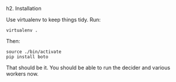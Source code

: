 h2. Installation 

Use virtualenv to keep things tidy. Run:

    virtualenv .

Then:
    
    source ./bin/activate
    pip install boto

That should be it. You should be able to run the decider and various workers now.
